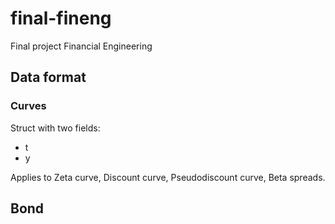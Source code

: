 # final-fineng
Final project Financial Engineering

## Data format

### Curves

Struct with two fields:

* t
* y

Applies to Zeta curve, Discount curve, Pseudodiscount curve, Beta spreads.

## Bond
